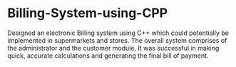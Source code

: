 # Billing-System-using-CPP
Designed an electronic Billing system using C++ which could potentially be implemented in supermarkets and stores. The overall system comprises of the administrator and the customer module. It was successful in making quick, accurate calculations and generating the final bill of payment. 
